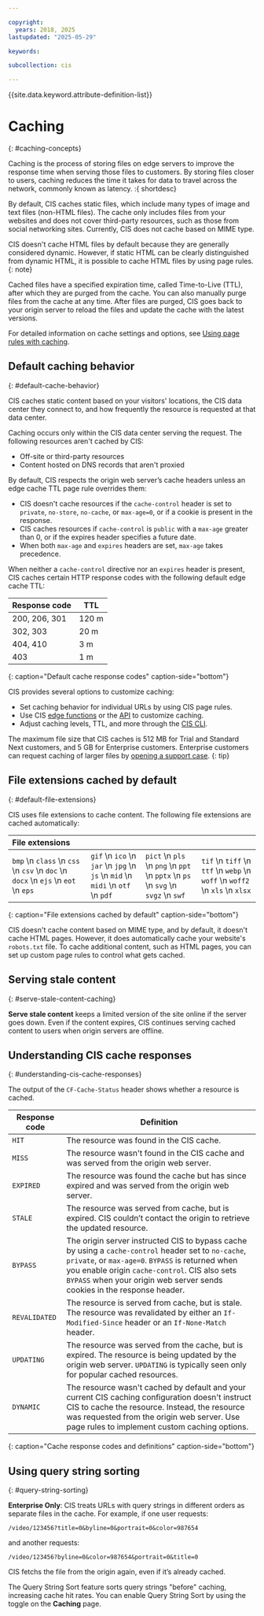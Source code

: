 ```yaml
---

copyright:
  years: 2018, 2025
lastupdated: "2025-05-29"

keywords:

subcollection: cis

---
```


{{site.data.keyword.attribute-definition-list}}

# Caching
{: #caching-concepts}

Caching is the process of storing files on edge servers to improve the response time when serving those files to customers. By storing files closer to users, caching reduces the time it takes for data to travel across the network, commonly known as latency.
:{ shortdesc}

By default, CIS caches static files, which include many types of image and text files (non-HTML files). The cache only includes files from your websites and does not cover third-party resources, such as those from social networking sites. Currently, CIS does not cache based on MIME type.

CIS doesn't cache HTML files by default because they are generally considered dynamic. However, if static HTML can be clearly distinguished from dynamic HTML, it is possible to cache HTML files by using page rules.
{: note}

Cached files have a specified expiration time, called Time-to-Live (TTL), after which they are purged from the cache. You can also manually purge files from the cache at any time. After files are purged, CIS goes back to your origin server to reload the files and update the cache with the latest versions.

For detailed information on cache settings and options, see [Using page rules with caching](/docs/cis?topic=cis-use-page-rules-with-caching).
 
## Default caching behavior
{: #default-cache-behavior}

CIS caches static content based on your visitors' locations, the CIS data center they connect to, and how frequently the resource is requested at that data center.

Caching occurs only within the CIS data center serving the request. The following resources aren't cached by CIS:

- Off-site or third-party resources
- Content hosted on DNS records that aren't proxied

By default, CIS respects the origin web server’s cache headers unless an edge cache TTL page rule overrides them:

- CIS doesn't cache resources if the `cache-control` header is set to `private`, `no-store`, `no-cache`, or `max-age=0`, or if a cookie is present in the response.
- CIS caches resources if `cache-control` is `public` with a `max-age` greater than 0, or if the expires header specifies a future date.
- When both `max-age` and `expires` headers are set, `max-age` takes precedence.

When neither a `cache-control` directive nor an `expires` header is present, CIS caches certain HTTP response codes with the following default edge cache TTL:

|Response code|TTL  |
|-------------|--------|
|200, 206, 301|120 m|
|302, 303     |20 m |
|404, 410     |3 m  |
|403          |1 m  |
{: caption="Default cache response codes" caption-side="bottom"}

CIS provides several options to customize caching:

- Set caching behavior for individual URLs by using CIS page rules.
- Use CIS [edge functions](/docs/cis?topic=cis-edge-functions-use-cases#caching-using-fetch) or the [API](/docs/cis?topic=cis-edge-functions-use-cases#cache-api) to customize caching.
- Adjust caching levels, TTL, and more through the [CIS CLI](/docs/cis?topic=cis-cis-cli#cache).

The maximum file size that CIS caches is 512 MB for Trial and Standard Next customers, and 5 GB for Enterprise customers. Enterprise customers can request caching of larger files by [opening a support case](/docs/account?topic=account-open-case&interface=ui). 
{: tip}

## File extensions cached by default
{: #default-file-extensions}

CIS uses file extensions to cache content. The following file extensions are cached automatically:

| File extensions |  |  |  |
|:---------| :--------|:-------|:-------|
| `bmp` \n `class` \n `css` \n `csv` \n `doc` \n `docx` \n `ejs` \n `eot` \n `eps`|  `gif` \n `ico` \n `jar` \n `jpg` \n `js` \n `mid` \n `midi` \n `otf` \n `pdf` | `pict` \n `pls` \n `png` \n `ppt` \n `pptx` \n `ps` \n `svg` \n `svgz` \n `swf` | `tif` \n `tiff` \n `ttf` \n `webp` \n `woff` \n `woff2` \n `xls` \n `xlsx` |
{: caption="File extensions cached by default" caption-side="bottom"}

CIS doesn't cache content based on MIME type, and by default, it doesn't cache HTML pages. However, it does automatically cache your website's `robots.txt` file. To cache additional content, such as HTML pages, you can set up custom page rules to control what gets cached.

## Serving stale content
{: #serve-stale-content-caching}

**Serve stale content** keeps a limited version of the site online if the server goes down. Even if the content expires, CIS continues serving cached content to users when origin servers are offline.

## Understanding CIS cache responses
{: #understanding-cis-cache-responses}

The output of the `CF-Cache-Status` header shows whether a resource is cached.

| Response code | Definition |
|---------------|------------|
|`HIT`|The resource was found in the CIS cache.|
|`MISS`|The resource wasn't found in the CIS cache and was served from the origin web server.|
|`EXPIRED`|The resource was found the cache but has since expired and was served from the origin web server.
|`STALE`|The resource was served from cache, but is expired. CIS couldn’t contact the origin to retrieve the updated resource.|
|`BYPASS`|The origin server instructed CIS to bypass cache by using a `cache-control` header set to `no-cache`, `private`, or `max-age=0`. `BYPASS` is returned when you enable origin `cache-control`. CIS also sets `BYPASS` when your origin web server sends cookies in the response header.|
|`REVALIDATED`|The resource is served from cache, but is stale. The resource was revalidated by either an `If-Modified-Since` header or an `If-None-Match` header.|
|`UPDATING`|The resource was served from the cache, but is expired. The resource is being updated by the origin web server. `UPDATING` is typically seen only for popular cached resources.|
|`DYNAMIC`|The resource wasn't cached by default and your current CIS caching configuration doesn't instruct CIS to cache the resource. Instead, the resource was requested from the origin web server. Use page rules to implement custom caching options.|
{: caption="Cache response codes and definitions" caption-side="bottom"}

## Using query string sorting
{: #query-string-sorting}

**Enterprise Only**: CIS treats URLs with query strings in different orders as separate files in the cache. For example, if one user requests:

`/video/123456?title=0&byline=0&portrait=0&color=987654`

and another requests:

`/video/123456?byline=0&color=987654&portrait=0&title=0`

CIS fetchs the file from the origin again, even if it’s already cached.

The Query String Sort feature sorts query strings "before" caching, increasing cache hit rates. You can enable Query String Sort by using the toggle on the **Caching** page.
